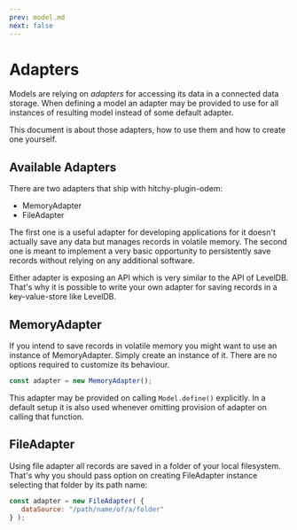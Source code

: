 ```yaml
---
prev: model.md
next: false
---
```


# Adapters

Models are relying on _adapters_ for accessing its data in a connected data storage. When defining a model an adapter may be provided to use for all instances of resulting model instead of some default adapter.

This document is about those adapters, how to use them and how to create one yourself.

## Available Adapters

There are two adapters that ship with hitchy-plugin-odem:

* MemoryAdapter
* FileAdapter

The first one is a useful adapter for developing applications for it doesn't actually save any data but manages records in volatile memory. The second one is meant to implement a very basic opportunity to persistently save records without relying on any additional software.

Either adapter is exposing an API which is very similar to the API of LevelDB. That's why it is possible to write your own adapter for saving records in a key-value-store like LevelDB.

## MemoryAdapter

If you intend to save records in volatile memory you might want to use an instance of MemoryAdapter. Simply create an instance of it. There are no options required to customize its behaviour.
 
 ```javascript
const adapter = new MemoryAdapter();
```

This adapter may be provided on calling `Model.define()` explicitly. In a default setup it is also used whenever omitting provision of adapter on calling that function.

## FileAdapter

Using file adapter all records are saved in a folder of your local filesystem. That's why you should pass option on creating FileAdapter instance selecting that folder by its path name:
 
 ```javascript
const adapter = new FileAdapter( {
    dataSource: "/path/name/of/a/folder"
} );
```

